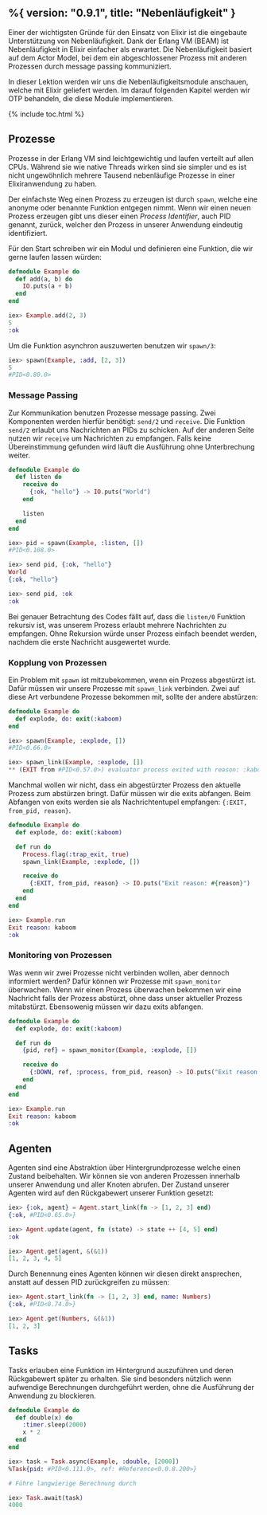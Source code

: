 %{
  version: "0.9.1",
  title: "Nebenläufigkeit"
}
---

Einer der wichtigsten Gründe für den Einsatz von Elixir ist die eingebaute Unterstützung von Nebenläufigkeit. Dank der Erlang VM (BEAM) ist Nebenläufigkeit in Elixir einfacher als erwartet. Die Nebenläufigkeit basiert auf dem Actor Model, bei dem ein abgeschlossener Prozess mit anderen Prozessen durch message passing kommuniziert.

In dieser Lektion werden wir uns die Nebenläufigkeitsmodule anschauen, welche mit Elixir geliefert werden. Im darauf folgenden Kapitel werden wir OTP behandeln, die diese Module implementieren.

{% include toc.html %}

## Prozesse

Prozesse in der Erlang VM sind leichtgewichtig und laufen verteilt auf allen CPUs. Während sie wie native Threads wirken sind sie simpler und es ist nicht ungewöhnlich mehrere Tausend nebenläufige Prozesse in einer Elixiranwendung zu haben.

Der einfachste Weg einen Prozess zu erzeugen ist durch `spawn`, welche eine anonyme oder benannte Funktion entgegen nimmt. Wenn wir einen neuen Prozess erzeugen gibt uns dieser einen _Process Identifier_, auch PID genannt, zurück, welcher den Prozess in unserer Anwendung eindeutig identifiziert.

Für den Start schreiben wir ein Modul und definieren eine Funktion, die wir gerne laufen lassen würden:

```elixir
defmodule Example do
  def add(a, b) do
    IO.puts(a + b)
  end
end

iex> Example.add(2, 3)
5
:ok
```

Um die Funktion asynchron auszuwerten benutzen wir `spawn/3`:

```elixir
iex> spawn(Example, :add, [2, 3])
5
#PID<0.80.0>
```

### Message Passing

Zur Kommunikation benutzen Prozesse message passing. Zwei Komponenten werden hierfür benötigt: `send/2` und `receive`. Die Funktion `send/2` erlaubt uns Nachrichten an PIDs zu schicken. Auf der anderen Seite nutzen wir `receive` um Nachrichten zu empfangen. Falls keine Übereinstimmung gefunden wird läuft die Ausführung ohne Unterbrechung weiter.

```elixir
defmodule Example do
  def listen do
    receive do
      {:ok, "hello"} -> IO.puts("World")
    end

    listen
  end
end

iex> pid = spawn(Example, :listen, [])
#PID<0.108.0>

iex> send pid, {:ok, "hello"}
World
{:ok, "hello"}

iex> send pid, :ok
:ok
```

Bei genauer Betrachtung des Codes fällt auf, dass die `listen/0` Funktion rekursiv ist, was unserem Prozess erlaubt mehrere Nachrichten zu empfangen. Ohne Rekursion würde unser Prozess einfach beendet werden, nachdem die erste Nachricht ausgewertet wurde.

### Kopplung von Prozessen

Ein Problem mit `spawn` ist mitzubekommen, wenn ein Prozess abgestürzt ist. Dafür müssen wir unsere Prozesse mit `spawn_link` verbinden. Zwei auf diese Art verbundene Prozesse bekommen mit, sollte der andere abstürzen:

```elixir
defmodule Example do
  def explode, do: exit(:kaboom)
end

iex> spawn(Example, :explode, [])
#PID<0.66.0>

iex> spawn_link(Example, :explode, [])
** (EXIT from #PID<0.57.0>) evaluator process exited with reason: :kaboom
```

Manchmal wollen wir nicht, dass ein abgestürzter Prozess den aktuelle Prozess zum abstürzen bringt. Dafür müssen wir die exits abfangen. Beim Abfangen von exits werden sie als Nachrichtentupel empfangen: `{:EXIT, from_pid, reason}`.

```elixir
defmodule Example do
  def explode, do: exit(:kaboom)

  def run do
    Process.flag(:trap_exit, true)
    spawn_link(Example, :explode, [])

    receive do
      {:EXIT, from_pid, reason} -> IO.puts("Exit reason: #{reason}")
    end
  end
end

iex> Example.run
Exit reason: kaboom
:ok
```

### Monitoring von Prozessen

Was wenn wir zwei Prozesse nicht verbinden wollen, aber dennoch informiert werden? Dafür können wir Prozesse mit `spawn_monitor` überwachen. Wenn wir einen Prozess überwachen bekommen wir eine Nachricht falls der Prozess abstürzt, ohne dass unser aktueller Prozess mitabstürzt. Ebensowenig müssen wir dazu exits abfangen.

```elixir
defmodule Example do
  def explode, do: exit(:kaboom)

  def run do
    {pid, ref} = spawn_monitor(Example, :explode, [])

    receive do
      {:DOWN, ref, :process, from_pid, reason} -> IO.puts("Exit reason: #{reason}")
    end
  end
end

iex> Example.run
Exit reason: kaboom
:ok
```

## Agenten

Agenten sind eine Abstraktion über Hintergrundprozesse welche einen Zustand beibehalten. Wir können sie von anderen Prozessen innerhalb unserer Anwendung und aller Knoten abrufen. Der Zustand unserer Agenten wird auf den Rückgabewert unserer Funktion gesetzt:

```elixir
iex> {:ok, agent} = Agent.start_link(fn -> [1, 2, 3] end)
{:ok, #PID<0.65.0>}

iex> Agent.update(agent, fn (state) -> state ++ [4, 5] end)
:ok

iex> Agent.get(agent, &(&1))
[1, 2, 3, 4, 5]
```

Durch Benennung eines Agenten können wir diesen direkt ansprechen, anstatt auf dessen PID zurückgreifen zu müssen:

```elixir
iex> Agent.start_link(fn -> [1, 2, 3] end, name: Numbers)
{:ok, #PID<0.74.0>}

iex> Agent.get(Numbers, &(&1))
[1, 2, 3]
```

## Tasks

Tasks erlauben eine Funktion im Hintergrund auszuführen und deren Rückgabewert später zu erhalten. Sie sind besonders nützlich wenn aufwendige Berechnungen durchgeführt werden, ohne die Ausführung der Anwendung zu blockieren.

```elixir
defmodule Example do
  def double(x) do
    :timer.sleep(2000)
    x * 2
  end
end

iex> task = Task.async(Example, :double, [2000])
%Task{pid: #PID<0.111.0>, ref: #Reference<0.0.8.200>}

# Führe langwierige Berechnung durch

iex> Task.await(task)
4000
```
